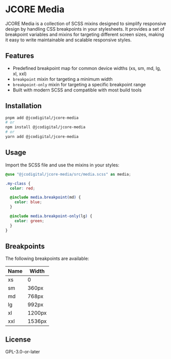 # JCORE Media

JCORE Media is a collection of SCSS mixins designed to simplify responsive design by handling CSS breakpoints in your stylesheets. It provides a set of breakpoint variables and mixins for targeting different screen sizes, making it easy to write maintainable and scalable responsive styles.

## Features

- Predefined breakpoint map for common device widths (xs, sm, md, lg, xl, xxl)
- `breakpoint` mixin for targeting a minimum width
- `breakpoint-only` mixin for targeting a specific breakpoint range
- Built with modern SCSS and compatible with most build tools

## Installation

```sh
pnpm add @jcodigital/jcore-media
# or
npm install @jcodigital/jcore-media
# or
yarn add @jcodigital/jcore-media
```

## Usage

Import the SCSS file and use the mixins in your styles:

```scss
@use "@jcodigital/jcore-media/src/media.scss" as media;

.my-class {
  color: red;

  @include media.breakpoint(md) {
    color: blue;
  }

  @include media.breakpoint-only(lg) {
    color: green;
  }
}
```

## Breakpoints

The following breakpoints are available:

| Name | Width   |
|------|---------|
| xs   | 0       |
| sm   | 360px   |
| md   | 768px   |
| lg   | 992px   |
| xl   | 1200px  |
| xxl  | 1536px  |

## License

GPL-3.0-or-later

